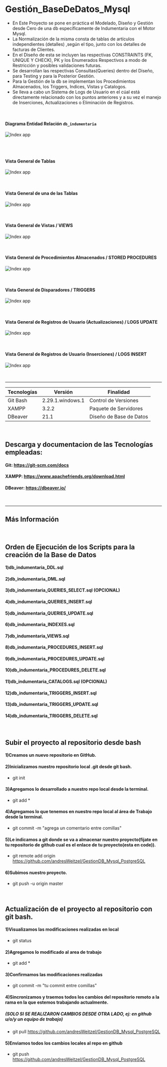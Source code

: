 # Gestión_BaseDeDatos_Mysql

* En Este Proyecto se pone en práctica el Modelado, Diseño y Gestión desde Cero de una db específicamente de Indumentaria con el Motor Mysql.
* La Normalización de la misma consta de tablas de artículos independientes (detalles) ,según el tipo, junto con los detalles de facturas de Clientes.
* En el Diseño de esta se incluyen las respectivas CONSTRAINTS (FK, UNIQUE Y CHECK), PK y los Enumerados Respectivos a modo de Restricción y posibles validaciones futuras.
* Se desarrollan las respectivas Consultas(Queries) dentro del Diseño, para Testing y  para la Posterior Gestión.
* Para la Gestión de la db se implementan los Procedimientos Almacenados, los Triggers, Indices, Vistas y Catalogos.
* Se lleva a cabo un Sistema de Logs de Usuario en el cúal está directamente relacionado con los puntos anteriores y a su vez el manejo de Inserciones, Actualizaciones 
o Eliminación de Registros.


</br>

#### Diagrama Entidad Relación  `db_indumentaria`

![Index app](https://github.com/andresWeitzel/Gestion_BaseDeDatos_Mysql/blob/master/documentation/db_indumentaria_DER.png)

</br>

</br>

#### Vista General de Tablas

![Index app](https://github.com/andresWeitzel/Gestion_BaseDeDatos_Mysql/blob/master/documentation/01_tablas.png)

</br>

#### Vista General de una de las Tablas

![Index app](https://github.com/andresWeitzel/Gestion_BaseDeDatos_Mysql/blob/master/documentation/02_tablaArticulos.png)

</br>

#### Vista General de Vistas / VIEWS

![Index app](https://github.com/andresWeitzel/Gestion_BaseDeDatos_Mysql/blob/master/documentation/03_vistas.png)

</br>


#### Vista General de Procedimientos Almacenados / STORED PROCEDURES

![Index app](https://github.com/andresWeitzel/Gestion_BaseDeDatos_Mysql/blob/master/documentation/04_Procedimientos.png)

</br>


#### Vista General de Disparadores / TRIGGERS

![Index app](https://github.com/andresWeitzel/Gestion_BaseDeDatos_Mysql/blob/master/documentation/05_triggers.png)

</br>


#### Vista General de Registros de Usuario (Actualizaciones) / LOGS UPDATE

![Index app](https://github.com/andresWeitzel/Gestion_BaseDeDatos_Mysql/blob/master/documentation/06_logsUpdate.png)

</br>


#### Vista General de Registros de Usuario (Inserciones) / LOGS INSERT

![Index app](https://github.com/andresWeitzel/Gestion_BaseDeDatos_Mysql/blob/master/documentation/07_logsInsert.png)

</br>



<hr>

| **Tecnologías** | **Versión** | **Finalidad** |               
| ------------- | ------------- | ------------- |
| Git Bash | 2.29.1.windows.1  | Control de Versiones |
| XAMPP | 3.2.2  | Paquete de Servidores |
| DBeaver | 21.1  | Diseño de Base de Datos | 

</br>


## Descarga y documentacion de las Tecnologías empleadas:
#### Git:                              https://git-scm.com/docs
#### XAMPP:                            https://www.apachefriends.org/download.html
#### DBeaver:                         https://dbeaver.io/


</br>

<hr>

## Más Información

</br>

## Orden de Ejecución de los Scripts para la creación de la Base de Datos

#### 1)db_indumentaria_DDL.sql

#### 2)db_indumentaria_DML.sql

#### 3)db_indumentaria_QUERIES_SELECT.sql (OPCIONAL)

#### 4)db_indumentaria_QUERIES_INSERT.sql

#### 5)db_indumentaria_QUERIES_UPDATE.sql

#### 6)db_indumentaria_INDEXES.sql

#### 7)db_indumentaria_VIEWS.sql

#### 8)db_indumentaria_PROCEDURES_INSERT.sql

#### 9)db_indumentaria_PROCEDURES_UPDATE.sql

#### 10)db_indumentaria_PROCEDURES_DELETE.sql

#### 11)db_indumentaria_CATALOGS.sql (OPCIONAL)

#### 12)db_indumentaria_TRIGGERS_INSERT.sql

#### 13)db_indumentaria_TRIGGERS_UPDATE.sql

#### 14)db_indumentaria_TRIGGERS_DELETE.sql

</br>

## Subir el proyecto al repositorio desde bash 

#### 1)Creamos un nuevo repositorio en GitHub.

#### 2)Inicializamos nuestro repositorio local .git desde git bash.
* git init

#### 3)Agregamos lo desarrollado a nuestro repo local desde la terminal.
* git add *

#### 4)Agregamos lo que tenemos en nuestro repo local al área de Trabajo desde la terminal.
* git commit -m "agrega un comentario entre comillas"

#### 5)Le indicamos a git donde se va a almacenar nuestro proyecto(fijate en tu repositorio de github cual es el enlace de tu proyecto(esta en code)).
* git remote add origin https://github.com/andresWeitzel/GestionDB_Mysql_PostgreSQL

#### 6)Subimos nuestro proyecto.
* git push -u origin master


</br>


## Actualización de el proyecto al repositorio con git bash.

#### 1)Visualizamos las modificaciones realizadas en local
* git status

#### 2)Agregamos lo modificado al area de trabajo
* git add *

#### 3)Confirmamos las modificaciones realizadas
* git commit -m "tu commit entre comillas"

#### 4)Sincronizamos y traemos todos los cambios del repositorio remoto a la rama en la que estemos trabajando actualmente.
##### (SOLO SI SE REALIZARON CAMBIOS DESDE OTRA LADO, ej: en github u/o/y un equipo de trabajo)
* git pull https://github.com/andresWeitzel/GestionDB_Mysql_PostgreSQL

#### 5)Enviamos todos los cambios locales al repo en github
* git push https://github.com/andresWeitzel/GestionDB_Mysql_PostgreSQL

</br>


